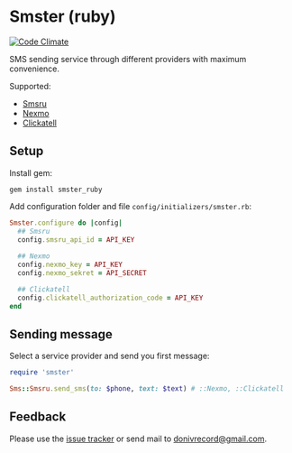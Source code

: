 # Smster (ruby)
[![Code Climate](https://codeclimate.com/github/IlyaDonskikh/smster_ruby/badges/gpa.svg)](https://codeclimate.com/github/IlyaDonskikh/smster_ruby)

SMS sending service through different providers with maximum convenience.

Supported: 
* [Smsru](http://sms.ru/)
* [Nexmo](https://www.nexmo.com/)
* [Clickatell](https://www.clickatell.com/)

## Setup

Install gem:

```gem install smster_ruby```

Add configuration folder and file ```config/initializers/smster.rb```:

```ruby
Smster.configure do |config|
  ## Smsru
  config.smsru_api_id = API_KEY
  
  ## Nexmo
  config.nexmo_key = API_KEY
  config.nexmo_sekret = API_SECRET

  ## Clickatell
  config.clickatell_authorization_code = API_KEY
end
```

## Sending message

Select a service provider and send you first message:

```ruby
require 'smster'

Sms::Smsru.send_sms(to: $phone, text: $text) # ::Nexmo, ::Clickatell
```

## Feedback

Please use the [issue tracker](https://github.com/IlyaDonskikh/smster_ruby/issues) or send mail to [donivrecord@gmail.com](mailto:donivrecord@gmail.com).
